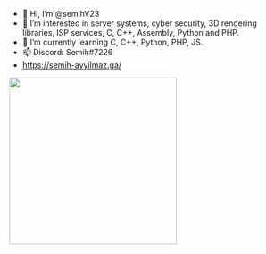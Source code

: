 - 👋 Hi, I’m @semihV23
- 👀 I’m interested in server systems, cyber security, 3D rendering libraries, ISP services, C, C++, Assembly, Python and PHP.
- 🌱 I’m currently learning C, C++, Python, PHP, JS.
- 📫 Discord: Semih#7226
- https://semih-ayyilmaz.ga/

<img src="https://media1.tenor.com/images/ea359fd7da73ba7d12f35fc6a04feaf7/tenor.gif?itemid=16168791" width="300"></img>

<!---
semihV23/semihV23 is a ✨ special ✨ repository because its `README.md` (this file) appears on your GitHub profile.
You can click the Preview link to take a look at your changes.
- 💞️ I’m looking to collaborate on ...
How to reach me on 
--->
